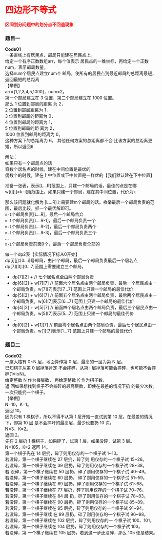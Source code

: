 # <font color="red">**四边形不等式**</font>

<font color="red">**区间划分问题中的划分点不回退现象**</font>   
### 题目一   
**Code01**        
一条直线上有居民点，邮局只能建在居民点上。     
给定一个有序正数数组arr，每个值表示 居民点的一维坐标，再给定一个正数 num，表示邮局数量。     
选择num个居民点建立num个 邮局，使所有的居民点到最近邮局的总距离最短，返回最短的总距离     
【举例】  
arr=[1,2,3,4,5,1000]，num=2。  
第一个邮局建立在 3 位置，第二个邮局建立在 1000 位置。  
那么 1 位置到邮局的距离 为 2，   
2 位置到邮局距离为 1，  
3 位置到邮局的距离为 0，     
4 位置到邮局的距离为 1，     
5 位置到邮局的距 离为 2，     
1000 位置到邮局的距离为 0。     
这种方案下的总距离为 6， 其他任何方案的总距离都不会 比该方案的总距离更短，所以返回6     
   
解法：   
如果只有一个邮局点的话  
奇数个居名点的时候。建在中间位置是最优的  
偶数个的时候，建在上中位置或下中位置是一样优的【我们默认建在下中位置】       
   
准备一张表，表示[L...R]范围上，只建一个邮局的话，最佳的点是在哪     
w[i][j]=k :i到j范围上，如果只建一个邮局，建在其中间位置，代价为k     
   
那么该问题就化解为 [L...R]上需要建m个邮局的话。枚举最后一个邮局负责的范围，最后比较，抓一个最优解即可。   
`m-1`个邮局负责[L...R]，最后一个邮局舍弃   
`m-1`个邮局负责[L...R-1]，最后一个邮局负责一个   
`m-1`个邮局负责[L...R-2]，最后一个邮局负责两个   
`m-1`个邮局负责[L...R-3]，最后一个邮局负责三个   
...   
`m-1`个邮局负责前面0个，最后一个邮局负责全部的   
   
做一个dp2表【实际情况下标从0开始】     
dp[i][j]:[0...i]号邮局，由j-1个邮局，最后一个邮局负责最后一个居名点   
dp[7][3]:[0...7]范围上需要建立三个邮局。   
- dp[7][2] +           // 七个居名点全由两个邮局负责   
- dp[6][2] + w[7][7]   // 前面六个居名点由两个邮局负责，最后一个居民点由一个邮局负责。w[7][7]表示[7...7] 范围上只建一个邮局的最佳代价   
- dp[5][2] + w[6][7]   // 前面五个居名点由两个邮局负责，最后两个居民点由一个邮局负责。w[6][7]表示[6...7] 范围上只建一个邮局的最佳代价   
- dp[4][2] + w[5][7]   // 前面四个居名点由两个邮局负责，最后三个居民点由一个邮局负责。w[5][7]表示[5...7] 范围上只建一个邮局的最佳代价   
- ...   
- dp[0][2] + w[1][7]   // 前面零个居名点由两个邮局负责，最后七个居民点由一个邮局负责。w[1][7]表示[1...7] 范围上只建一个邮局的最佳代价   

  
  
### 题目二
**Code02**     
一座大楼有 0~N 层，地面算作第 0 层，最高的一层为第 N 层。  
已知棋子从第 0 层掉落肯定 不会摔碎，从第 i 层掉落可能会摔碎，也可能不会摔碎(1≤i≤N)。  
给定整数 N 作为楼层数， 再给定整数 K 作为棋子数，  
返 回如果想找到棋子不会摔碎的最高层数，即使在最差的情况下扔 的最少次数。一次只能扔一个棋子。  
【举例】  
N=10，K=1。  
返回 10。  
因为只有 1 棵棋子，所以不得不从第 1 层开始一直试到第 10 层，在最差的情况 下，即第 10 层 是不会摔坏的最高层，最少也要扔 10 次。  
N=3，K=2。  
返回 2。  
先在 2 层扔 1 棵棋子，如果碎了，试第 1 层，如果没碎，试第 3 层。   
N=105，K=2 返回 14。  
第一个棋子先在 14 层扔，碎了则用仅存的一个棋子试 1~13。   
若没碎，第一个棋子继续在 27 层扔，碎了则 用仅存的一个棋子试 15~26。   
若没碎，第一个棋子继续在 39 层扔，碎了则用仅存的一个棋子试 28~38。   
若 没碎，第一个棋子继续在 50 层扔，碎了则用仅存的一个棋子试 40~49。   
若没碎，第一个棋子继续在 60 层扔， 碎了则用仅存的一个棋子试 51~59。   
若没碎，第一个棋子继续在 69 层扔，碎了则用仅存的一个棋子试 61~68。   
若没碎，第一个棋子继续在 77 层扔，碎了则用仅存的一个棋子试 70~76。   
若没碎，第一个棋子继续在 84 层 扔，碎了则用仅存的一个棋子试 78~83。   
若没碎，第一个棋子继续在 90 层扔，碎了则用仅存的一个棋子试 85~89。   
若没碎，第一个棋子继续在 95 层扔，碎了则用仅存的一个棋子试 91~94。   
若没碎，第一个棋子继续 在 99 层扔，碎了则用仅存的一个棋子试 96~98。   
若没碎，第一个棋子继续在 102 层扔，碎了则用仅存的一 个棋子试 100、101。   
若没碎，第一个棋子继续在 104 层扔，碎了则用仅存的一个棋子试 103。   
若没碎，第 一个棋子继续在 105 层扔，若到这一步还没碎，那么 105 便是结果。  




